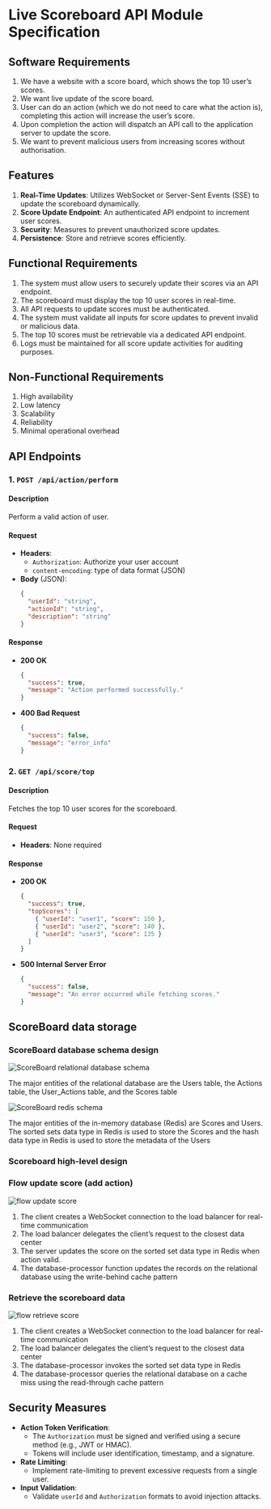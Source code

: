 # Live Scoreboard API Module Specification

## Software Requirements

1. We have a website with a score board, which shows the top 10 user’s scores.
2. We want live update of the score board.
3. User can do an action (which we do not need to care what the action is), completing this action will increase the user’s score.
4. Upon completion the action will dispatch an API call to the application server to update the score.
5. We want to prevent malicious users from increasing scores without authorisation.

## Features

1. **Real-Time Updates**: Utilizes WebSocket or Server-Sent Events (SSE) to update the scoreboard dynamically.
2. **Score Update Endpoint**: An authenticated API endpoint to increment user scores.
3. **Security**: Measures to prevent unauthorized score updates.
4. **Persistence**: Store and retrieve scores efficiently.

## Functional Requirements

1. The system must allow users to securely update their scores via an API endpoint.
2. The scoreboard must display the top 10 user scores in real-time.
3. All API requests to update scores must be authenticated.
4. The system must validate all inputs for score updates to prevent invalid or malicious data.
5. The top 10 scores must be retrievable via a dedicated API endpoint.
6. Logs must be maintained for all score update activities for auditing purposes.

## Non-Functional Requirements

1. High availability
2. Low latency
3. Scalability
4. Reliability
5. Minimal operational overhead

## API Endpoints

### 1. `POST /api/action/perform`

#### Description

Perform a valid action of user.

#### Request

- **Headers**:
  - `Authorization`: Authorize your user account
  - `content-encoding`: type of data format (JSON)
- **Body** (JSON):
  ```json
  {
    "userId": "string",
    "actionId": "string",
    "description": "string"
  }
  ```

#### Response

- **200 OK**
  ```json
  {
    "success": true,
    "message": "Action performed successfully."
  }
  ```
- **400 Bad Request**
  ```json
  {
    "success": false,
    "message": "error_info"
  }
  ```

### 2. `GET /api/score/top`

#### Description

Fetches the top 10 user scores for the scoreboard.

#### Request

- **Headers**: None required

#### Response

- **200 OK**
  ```json
  {
    "success": true,
    "topScores": [
      { "userId": "user1", "score": 150 },
      { "userId": "user2", "score": 140 },
      { "userId": "user3", "score": 135 }
    ]
  }
  ```
- **500 Internal Server Error**
  ```json
  {
    "success": false,
    "message": "An error occurred while fetching scores."
  }
  ```

## ScoreBoard data storage

### ScoreBoard database schema design

![ScoreBoard relational database schema](./images/database_schema.png)

The major entities of the relational database are the Users table, the Actions table, the User_Actions table, and the Scores table

![ScoreBoard redis schema](./images/redis_schema.png)

The major entities of the in-memory database (Redis) are Scores and Users. The sorted sets data type in Redis is used to store the Scores and the hash data type in Redis is used to store the metadata of the Users

### Scoreboard high-level design

### Flow update score (add action)

![flow update score](./images/flow_update_score.png)

1. The client creates a WebSocket connection to the load balancer for real-time communication
2. The load balancer delegates the client’s request to the closest data center
3. The server updates the score on the sorted set data type in Redis when action valid.
4. The database-processor function updates the records on the relational database using the write-behind cache pattern

### Retrieve the scoreboard data

![flow retrieve score](./images/flow_retrieve_score.png)

1. The client creates a WebSocket connection to the load balancer for real-time communication
2. The load balancer delegates the client’s request to the closest data center
3. The database-processor invokes the sorted set data type in Redis
4. The database-processor queries the relational database on a cache miss using the read-through cache pattern


## Security Measures

- **Action Token Verification**:
  - The `Authorization` must be signed and verified using a secure method (e.g., JWT or HMAC).
  - Tokens will include user identification, timestamp, and a signature.
- **Rate Limiting**:
  - Implement rate-limiting to prevent excessive requests from a single user.
- **Input Validation**:
  - Validate `userId` and `Authorization` formats to avoid injection attacks.